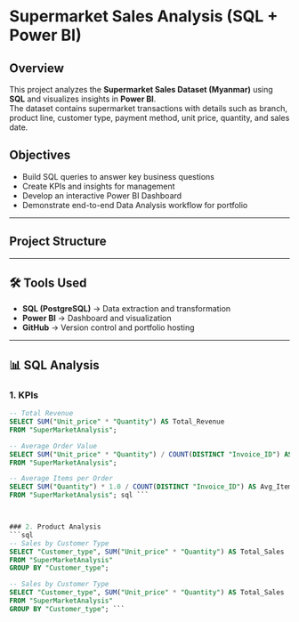 #  Supermarket Sales Analysis (SQL + Power BI)

##  Overview
This project analyzes the **Supermarket Sales Dataset (Myanmar)** using **SQL** and visualizes insights in **Power BI**.  
The dataset contains supermarket transactions with details such as branch, product line, customer type, payment method, unit price, quantity, and sales date.

## Objectives
- Build SQL queries to answer key business questions
- Create KPIs and insights for management
- Develop an interactive Power BI Dashboard
- Demonstrate end-to-end Data Analysis workflow for portfolio

---

##  Project Structure


---

## 🛠 Tools Used
- **SQL (PostgreSQL)** → Data extraction and transformation
- **Power BI** → Dashboard and visualization
- **GitHub** → Version control and portfolio hosting

---

## 📊 SQL Analysis

### 1. KPIs
```sql
-- Total Revenue
SELECT SUM("Unit_price" * "Quantity") AS Total_Revenue
FROM "SuperMarketAnalysis";

-- Average Order Value
SELECT SUM("Unit_price" * "Quantity") / COUNT(DISTINCT "Invoice_ID") AS Avg_Order_Value
FROM "SuperMarketAnalysis";

-- Average Items per Order
SELECT SUM("Quantity") * 1.0 / COUNT(DISTINCT "Invoice_ID") AS Avg_Items_per_Order
FROM "SuperMarketAnalysis"; sql ``` 



### 2. Product Analysis
```sql
-- Sales by Customer Type
SELECT "Customer_type", SUM("Unit_price" * "Quantity") AS Total_Sales
FROM "SuperMarketAnalysis"
GROUP BY "Customer_type";

-- Sales by Customer Type
SELECT "Customer_type", SUM("Unit_price" * "Quantity") AS Total_Sales
FROM "SuperMarketAnalysis"
GROUP BY "Customer_type"; ```


